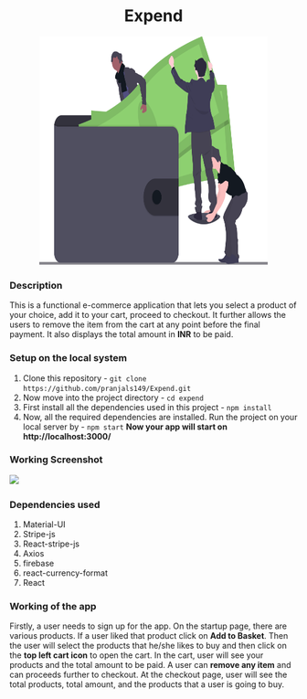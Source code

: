 <h1 align='center'>Expend</h1>

<p align='center'><img src='https://raw.githubusercontent.com/pranjals149/acevent/75eed4a1a0a65bdde48eddf5e5c061fca26b3934/expend/expend.svg' height=400 width=400 /></p>

### Description

This is a functional e-commerce application that lets you select a product of your choice, add it to your cart, proceed to checkout. It further allows the users to remove the item from the cart at any point before the final payment. It also displays the total amount in **INR** to be paid.

### Setup on the local system

1. Clone this repository - ```git clone https://github.com/pranjals149/Expend.git```
2. Now move into the project directory - `cd expend`
3. First install all the dependencies used in this project - `npm install`
4. Now, all the required dependencies are installed. Run the project on your local server by - `npm start`
   **Now your app will start on http://localhost:3000/**

### Working Screenshot

<img src='./Expend.gif' />

### Dependencies used

1. Material-UI
2. Stripe-js
3. React-stripe-js
4. Axios
5. firebase
6. react-currency-format
7. React

### Working of the app

Firstly, a user needs to sign up for the app. On the startup page, there are various products. If a user liked that product click on **Add to Basket**. Then the user will select the products that he/she likes to buy and then click on the **top left cart icon** to open the cart. In the cart, user will see your products and the total amount to be paid. A user can **remove any item** and can proceeds further to checkout. At the checkout page, user will see the total products, total amount, and the products that a user is going to buy.
